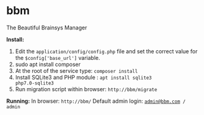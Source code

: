 # bbm
The Beautiful Brainsys Manager

<b>Install:</b>
1) Edit the <code>application/config/config.php</code> file and set the correct value for the <code>$config['base_url']</code> variable.
2) sudo apt install composer
3) At the root of the service type: <code>composer install</code>
4) Install SQLite3 and PHP module : <code>apt install sqlite3 php7.0-sqlite3</code>
5) Run migration script within browser: <code>http://bbm/migrate</code>

<b>Running:</b>
In browser: <code>http://bbm/</code>
Default admin login: <code>admin@bbm.com / admin</code>
